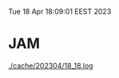 Tue 18 Apr 18:09:01 EEST 2023
# JAM
<a href='./cache/202304/18_18.log'>./cache/202304/18_18.log</a>
